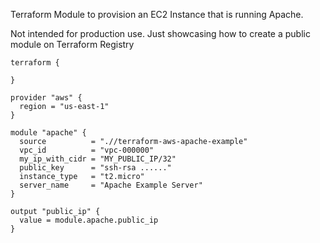 Terraform Module to provision an EC2 Instance that is running Apache.

Not intended for production use. Just showcasing how to create a public module on Terraform Registry

```hcl
terraform {

}

provider "aws" {
  region = "us-east-1"
}

module "apache" {
  source          = ".//terraform-aws-apache-example"
  vpc_id          = "vpc-000000"
  my_ip_with_cidr = "MY_PUBLIC_IP/32"
  public_key      = "ssh-rsa ......"
  instance_type   = "t2.micro"
  server_name     = "Apache Example Server"
}

output "public_ip" {
  value = module.apache.public_ip
}

```
